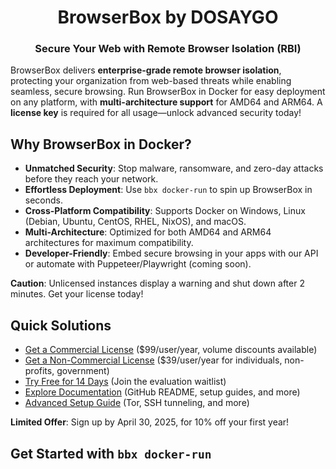 <h1 align="center">BrowserBox by DOSAYGO</h1>
<h3 align="center">Secure Your Web with Remote Browser Isolation (RBI)</h3>

<p>BrowserBox delivers <strong>enterprise-grade remote browser isolation</strong>, protecting your organization from web-based threats while enabling seamless, secure browsing. Run BrowserBox in Docker for easy deployment on any platform, with <strong>multi-architecture support</strong> for AMD64 and ARM64. A <strong>license key</strong> is required for all usage—unlock advanced security today!</p>

<h2>Why BrowserBox in Docker?</h2>
<ul>
  <li><strong>Unmatched Security</strong>: Stop malware, ransomware, and zero-day attacks before they reach your network.</li>
  <li><strong>Effortless Deployment</strong>: Use <code>bbx docker-run</code> to spin up BrowserBox in seconds.</li>
  <li><strong>Cross-Platform Compatibility</strong>: Supports Docker on Windows, Linux (Debian, Ubuntu, CentOS, RHEL, NixOS), and macOS.</li>
  <li><strong>Multi-Architecture</strong>: Optimized for both AMD64 and ARM64 architectures for maximum compatibility.</li>
  <li><strong>Developer-Friendly</strong>: Embed secure browsing in your apps with our API or automate with Puppeteer/Playwright (coming soon).</li>
</ul>

<p><strong>Caution</strong>: Unlicensed instances display a warning and shut down after 2 minutes. Get your license today!</p>

<h2>Quick Solutions</h2>
<ul>
  <li><a href="https://browse.cloudtabs.net/l" class="cta-button">Get a Commercial License</a> ($99/user/year, volume discounts available)</li>
  <li><a href="https://browse.cloudtabs.net/M/jl" class="cta-button">Get a Non-Commercial License</a> ($39/user/year for individuals, non-profits, government)</li>
  <li><a href="https://tally.so/r/wkv4aM" class="cta-button">Try Free for 14 Days</a> (Join the evaluation waitlist)</li>
  <li><a href="https://github.com/BrowserBox/BrowserBox" class="cta-button">Explore Documentation</a> (GitHub README, setup guides, and more)</li>
  <li><a href="https://github.com/BrowserBox/BrowserBox/blob/main/ADVANCE.md" class="cta-button">Advanced Setup Guide</a> (Tor, SSH tunneling, and more)</li>
</ul>

<p><strong>Limited Offer</strong>: Sign up by April 30, 2025, for 10% off your first year!</p>

<h2>Get Started with <code>bbx docker-run</code></h2>
